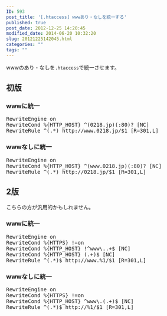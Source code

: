 ```yaml
---
ID: 593
post_title: '[.htaccess] wwwあり・なしを統一する'
published: true
post_date: 2012-12-25 14:20:45
modified_date: 2014-06-20 10:32:20
slug: 20121225142045.html
categories: ""
tags: ""
---
```

wwwのあり・なしを<code>.htaccess</code>で統一させます。
<!--more-->
<h2>初版</h2>
<h3>wwwに統一</h3>
<pre class="prettyprint linenums">RewriteEngine on
RewriteCond %{HTTP_HOST} ^(0218.jp)(:80)? [NC]
RewriteRule ^(.*) http://www.0218.jp/$1 [R=301,L]</pre>

<h3>wwwなしに統一</h3>
<pre class="prettyprint linenums">RewriteEngine on
RewriteCond %{HTTP_HOST} ^(www.0218.jp)(:80)? [NC]
RewriteRule ^(.*) http://0218.jp/$1 [R=301,L]</pre>

<h2>2版</h2>
こちらの方が汎用的かもしれません。
<h3>wwwに統一</h3>
<pre class="prettyprint linenums">
RewriteEngine on
RewriteCond %{HTTPS} !=on
RewriteCond %{HTTP_HOST} !^www\..+$ [NC]
RewriteCond %{HTTP_HOST} (.+)$ [NC]
RewriteRule ^(.*)$ http://www.%1/$1 [R=301,L]
</pre>

<h3>wwwなしに統一</h3>
<pre class="prettyprint linenums">
RewriteEngine on
RewriteCond %{HTTPS} !=on
RewriteCond %{HTTP_HOST} ^www\.(.+)$ [NC]
RewriteRule ^(.*)$ http://%1/$1 [R=301,L]
</pre>